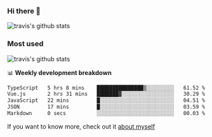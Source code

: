 ### Hi there 👋

<!--
**HondryTravis/HondryTravis** is a ✨ _special_ ✨ repository because its `README.md` (this file) appears on your GitHub profile.

Here are some ideas to get you started:

- 🔭 I’m currently working on ...
- 🌱 I’m currently learning ...
- 👯 I’m looking to collaborate on ...
- 🤔 I’m looking for help with ...
- 💬 Ask me about ...
- 📫 How to reach me: ...
- 😄 Pronouns: ...
- ⚡ Fun fact: ...
-->

![travis's github stats](https://github-readme-stats.vercel.app/api?username=HondryTravis&hide=stars)
### Most used
![travis's github stats](https://github-readme-stats.anuraghazra1.vercel.app/api/top-langs/?username=HondryTravis&layout=compact&hide_title=true)

📊 **Weekly development breakdown**

<!--START_SECTION:waka-->

```txt
TypeScript   5 hrs 8 mins    ███████████████▒░░░░░░░░░   61.52 %
Vue.js       2 hrs 31 mins   ███████▓░░░░░░░░░░░░░░░░░   30.29 %
JavaScript   22 mins         █░░░░░░░░░░░░░░░░░░░░░░░░   04.51 %
JSON         17 mins         █░░░░░░░░░░░░░░░░░░░░░░░░   03.59 %
Markdown     0 secs          ░░░░░░░░░░░░░░░░░░░░░░░░░   00.03 %
```

<!--END_SECTION:waka-->

If you want to know more, check out it [about myself](https://hondrytravis.github.io/)
